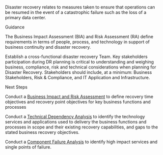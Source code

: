 

Disaster recovery relates to measures taken to ensure that operations can be resumed in the event of a catastrophic failure such as the loss of a primary  data center.  


 


Guidance 

The Business Impact Assessment (BIA) and Risk Assessment (RA)  define requirements in terms of people, process, and technology in support of business continuity and disaster recovery. 


Establish a cross-functional disaster recovery Team. Key stakeholders participation during DR planning is critical to understanding and weighing business, compliance, risk and technical considerations when planning for Disaster Recovery. Stakeholders should include, at a minimum: Business Stakeholders, Risk & Compliance, and IT Application and Infrastructure. 



 


Next Steps 

Conduct a [Business Impact and Risk Assessment](https://github.com/alvarovitta/Disaster-Recovery-/blob/master/1.1-Business-Impact-and-Risk-Assessment.md) to define recovery time objectives and recovery point objectives for key business functions and processes 


Conduct a [Technical Dependency Analysis](https://github.com/alvarovitta/Disaster-Recovery-/blob/master/1.2-Technical-Dependency-Analysis.md) to identify the technology services and applications used to delivery the business functions and processes in scope and their existing recovery capabilities, and gaps to the stated business recovery objectives. 


Conduct a [Component Failure Analysis](https://github.com/alvarovitta/Disaster-Recovery-/blob/master/1.3-Component-Failure-Analysis.md) to identify high impact services and single points of failure. 



 
